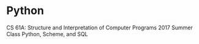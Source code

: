 # Python
CS 61A: Structure and Interpretation of Computer Programs
2017 Summer Class
Python, Scheme, and SQL
